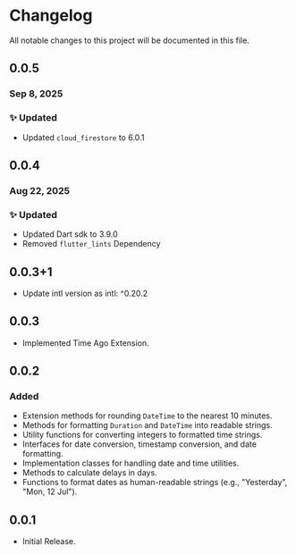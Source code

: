 # Changelog

All notable changes to this project will be documented in this file.

## 0.0.5

### Sep 8, 2025

### ✨ Updated

- Updated `cloud_firestore` to 6.0.1

## 0.0.4

### Aug 22, 2025

### ✨ Updated

- Updated Dart sdk to 3.9.0
- Removed `flutter_lints` Dependency

## 0.0.3+1

- Update intl version as intl: ^0.20.2

## 0.0.3

- Implemented Time Ago Extension.

## 0.0.2

### Added

- Extension methods for rounding `DateTime` to the nearest 10 minutes.
- Methods for formatting `Duration` and `DateTime` into readable strings.
- Utility functions for converting integers to formatted time strings.
- Interfaces for date conversion, timestamp conversion, and date formatting.
- Implementation classes for handling date and time utilities.
- Methods to calculate delays in days.
- Functions to format dates as human-readable strings (e.g., "Yesterday", "Mon, 12 Jul").

## 0.0.1

- Initial Release.



